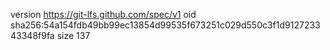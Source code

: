 version https://git-lfs.github.com/spec/v1
oid sha256:54a154fdb49bb99ec13854d99535f673251c029d550c3f1d912723343348f9fa
size 137
